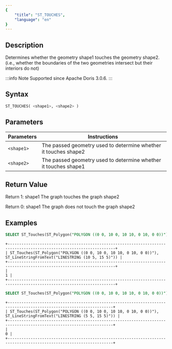 ```yaml
---
{
    "title": "ST_TOUCHES",
    "language": "en"
}
---
```


## Description

Determines whether the geometry shape1 touches the geometry shape2. (i.e., whether the boundaries of the two geometries intersect but their interiors do not)

:::info Note
Supported since Apache Doris 3.0.6.
:::

## Syntax

```sql
ST_TOUCHES( <shape1>, <shape2> )
```

## Parameters

| Parameters | Instructions |
|----------|------------------------|
| `<shape1>` | The passed geometry used to determine whether it touches shape2 |
| `<shape2>` | The passed geometry used to determine whether it touches shape1 |

## Return Value

Return 1: shape1 The graph touches the graph shape2

Return 0: shape1 The graph does not touch the graph shape2


## Examples

```sql
SELECT ST_Touches(ST_Polygon("POLYGON ((0 0, 10 0, 10 10, 0 10, 0 0))"), ST_LineStringFromText("LINESTRING (10 5, 15 5)"));
```

```text
+---------------------------------------------------------------------------------------------------------------------+
| ST_Touches(ST_Polygon("POLYGON ((0 0, 10 0, 10 10, 0 10, 0 0))"), ST_LineStringFromText("LINESTRING (10 5, 15 5)")) |
+---------------------------------------------------------------------------------------------------------------------+
|                                                                                                                   1 |
+---------------------------------------------------------------------------------------------------------------------+
```

```sql
SELECT ST_Touches(ST_Polygon("POLYGON ((0 0, 10 0, 10 10, 0 10, 0 0))"), ST_LineStringFromText("LINESTRING (5 5, 15 5)"));
```

```text
+--------------------------------------------------------------------------------------------------------------------+
| ST_Touches(ST_Polygon("POLYGON ((0 0, 10 0, 10 10, 0 10, 0 0))"), ST_LineStringFromText("LINESTRING (5 5, 15 5)")) |
+--------------------------------------------------------------------------------------------------------------------+
|                                                                                                                  0 |
+--------------------------------------------------------------------------------------------------------------------+
```
